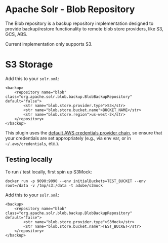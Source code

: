 Apache Solr - Blob Repository
=============================

The Blob repository is a backup repository implementation designed to provide backup/restore functionality to remote blob store providers, like S3, GCS, ABS.

Current implementation only supports S3.

# S3 Storage

Add this to your `solr.xml`:

    <backup>
        <repository name="blob" class="org.apache.solr.blob.backup.BlobBackupRepository" default="false">
            <str name="blob.store.provider.type">S3</str>
            <str name="blob.store.bucket.name">BUCKET_NAME</str>
            <str name="blob.store.region">us-west-2</str>
        </repository>
    </backup>

This plugin uses the [default AWS credentials provider chain](https://docs.aws.amazon.com/sdk-for-java/v1/developer-guide/credentials.html), so ensure that your credentials are set appropriately (e.g., via env var, or in `~/.aws/credentials`, etc.).

## Testing locally

To run / test locally, first spin up S3Mock:

    docker run -p 9090:9090 --env initialBuckets=TEST_BUCKET --env root=/data -v /tmp/s3:/data -t adobe/s3mock

Add this to your `solr.xml`:

    <backup>
        <repository name="blob" class="org.apache.solr.blob.backup.BlobBackupRepository" default="false">
            <str name="blob.store.provider.type">S3Mock</str>
            <str name="blob.store.bucket.name">TEST_BUCKET</str>
        </repository>
    </backup>